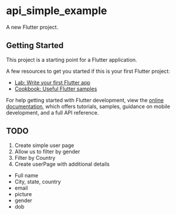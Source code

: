 # api_simple_example

A new Flutter project.

## Getting Started

This project is a starting point for a Flutter application.

A few resources to get you started if this is your first Flutter project:

- [Lab: Write your first Flutter app](https://docs.flutter.dev/get-started/codelab)
- [Cookbook: Useful Flutter samples](https://docs.flutter.dev/cookbook)

For help getting started with Flutter development, view the
[online documentation](https://docs.flutter.dev/), which offers tutorials,
samples, guidance on mobile development, and a full API reference.

## TODO
1. Create simple user page
2. Allow us to filter by gender
3. Filter by Country
4. Create userPage with additional details
  - Full name
  - City, state, country
  - email
  - picture
  - gender
  - dob

